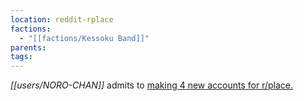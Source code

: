 ```yaml
---
location: reddit-rplace
factions:
  - "[[factions/Kessoku Band]]"
parents: 
tags: 
---
```

*[[users/NORO-CHAN]]* admits to [making 4 new accounts for r/place.](https://discord.com/channels/1093664259273130084/1131230952119615600/1131579813635838013)
